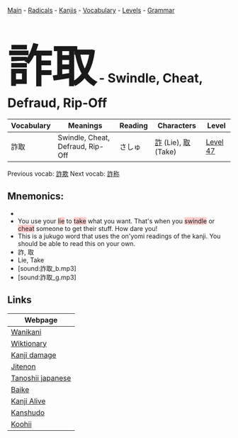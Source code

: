 <style> bigfont {font-size: 100px}</style>
[Main](../README.md) -
[Radicals](../radicals.md) -
[Kanjis](../kanjis.md) -
[Vocabulary](../vocabulary.md) -
[Levels](../levels.md) -
[Grammar](../grammar.md)
# <bigfont> 詐取</bigfont> - Swindle, Cheat, Defraud, Rip-Off 

| Vocabulary | Meanings | Reading | Characters | Level |
| --- | --- | --- | --- | --- |
| 詐取 | Swindle, Cheat, Defraud, Rip-Off | さしゅ |  [詐](../kanjis/詐.md) (Lie), [取](../kanjis/取.md) (Take) | [Level 47](../levels/wk_level47.md) |

Previous vocab: [詐欺](詐欺.md) Next vocab: [詐称](詐称.md) 

## Mnemonics:

* 
* You use your <span style="background-color:#ffcccb"> lie</span> to <span style="background-color:#ffcccb"> take</span> what you want. That's when you <span style="background-color:#ffcccb"> swindle</span> or <span style="background-color:#ffcccb"> cheat</span> someone to get their stuff. How dare you!
* This is a jukugo word that uses the on'yomi readings of the kanji. You should be able to read this on your own.
* 詐, 取
* Lie, Take
* [sound:詐取_b.mp3]
* [sound:詐取_g.mp3]


## Links 

| Webpage |
| --- |
| [Wanikani          ](https://www.wanikani.com/kanji/詐取) |
| [Wiktionary        ](https://en.wiktionary.org/wiki/詐取) |
| [Kanji damage      ](http://www.kanjidamage.com/kanji/search?utf8=✓&q=詐取) |
| [Jitenon           ](https://jitenon.com/kanji/詐取) |
| [Tanoshii japanese ](https://www.tanoshiijapanese.com/dictionary/kanji.cfm?k=詐取) |
| [Baike             ](https://baike.baidu.com/item/詐取) |
| [Kanji Alive       ](https://app.kanjialive.com/詐取) |
| [Kanshudo          ](https://www.kanshudo.com/searchmn?q=詐取) |
| [Koohii            ](https://kanji.koohii.com/study/kanji/詐取) |

